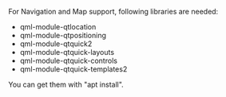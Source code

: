 For Navigation and Map support, following libraries are needed:

- qml-module-qtlocation
- qml-module-qtpositioning
- qml-module-qtquick2
- qml-module-qtquick-layouts
- qml-module-qtquick-controls
- qml-module-qtquick-templates2

You can get them with "apt install".
